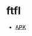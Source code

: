 # ftfl

- [APK]([https://docs.flutter.dev/get-started/codelab](https://github.com/MrBooring/ftfl/blob/main/ftfl_.apk))
 
 
 
